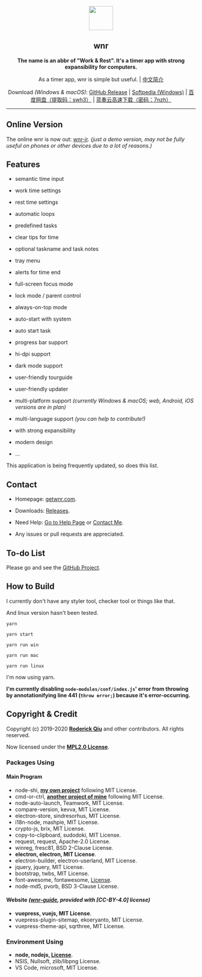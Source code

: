 <p align="center"><img src="https://i.loli.net/2020/01/27/bOvLlYmT7dQFRjr.png"
        width="64px" /></p>

<h2 align="center">wnr</h2>

<p align="center">
    <b>The name is an abbr of "Work & Rest". It's a timer app with strong expansibility for computers.</b>
</p>

<p align="center">
    As a timer app, wnr is simple but useful. | <a href="https://scris.top/wnr/">中文简介</a>
</p>

<p align="center">
    Download <i>(Windows & macOS)</i>: <a href="https://github.com/RoderickQiu/wnr/releases">GitHub Release</a> | <a
        href="https://www.softpedia.com/get/Desktop-Enhancements/Clocks-Time-Management/wnr.shtml">Softpedia
        (Windows)</a> | <a href="https://pan.baidu.com/s/1PDpnEkf-zKQKQIhUTO0ubQ">百度网盘（提取码：swh3）</a> | <a href="https://www.lanzous.com/b01n0tb4j">蓝奏云高速下载（密码：7nzh）</a>
</p>

---

## Online Version

The online wnr is now out: [wnr-jr](https://wnr-jr.scris.top). *(just a demo version, may not be fully useful on phones or other devices due to a lot of reasons.)*

## Features

- semantic time input

- work time settings

- rest time settings

- automatic loops

- predefined tasks

- clear tips for time

- optional taskname and task notes

- tray menu

- alerts for time end

- full-screen focus mode

- lock mode / parent control

- always-on-top mode

- auto-start with system

- auto start task

- progress bar support

- hi-dpi support

- dark mode support

- user-friendly tourguide

- user-friendly updater

- multi-platform support *(currently Windows & macOS; web, Android, iOS versions are in plan)*

- multi-language support *(you can help to contribute!)*

- with strong expansibility

- modern design

- ...

This application is being frequently updated, so does this list.

## Contact

- Homepage: [getwnr.com](https://getwnr.com/).

- Downloads: [Releases](https://github.com/RoderickQiu/wnr/releases/).

- Need Help: [Go to Help Page](https://getwnr.com/guide/1-basic-usage.html) or [Contact Me](mailto:scrisqiu@hotmail.com).

- Any issues or pull requests are appreciated.

## To-do List

Please go and see the [GitHub Project](https://github.com/RoderickQiu/wnr/projects/1).

## How to Build

I currently don't have any styler tool, checker tool or things like that.

And linux version hasn't been tested.

```shell
yarn

yarn start

yarn run win

yarn run mac

yarn run linux
```

I'm now using yarn.

**I'm currently disabling `node-modules/conf/index.js`' error from throwing by annotationifying line 441 (`throw error;`) because it's error-occurring.**

## Copyright & Credit

Copyright (c) 2019-2020 **[Roderick Qiu](https://r-q.name)** and other contributors. All rights reserved.

Now licensed under the **[MPL2.0 License](https://github.com/RoderickQiu/wnr/blob/master/LICENSE)**.

### Packages Using

#### Main Program

- node-shi, [**my own project**](https://shi.r-q.name) following MIT License.
- cmd-or-ctrl, [**another project of mine**](https://www.npmjs.com/package/cmd-or-ctrl) following MIT License.
- node-auto-launch, Teamwork, MIT License.
- compare-version, kevva, MIT License.
- electron-store, sindresorhus, MIT License.
- i18n-node, mashpie, MIT License.
- crypto-js, brix, MIT License.
- copy-to-clipboard, sudodoki, MIT License.
- request, request, Apache-2.0 License.
- winreg, fresc81, BSD 2-Clause License.
- **electron, electron, MIT License**.
- electron-builder, electron-userland, MIT License.
- jquery, jquery, MIT License.
- bootstrap, twbs, MIT License.
- font-awesome, fontawesome, [License](https://github.com/FortAwesome/Font-Awesome/blob/master/LICENSE.txt).
- node-md5, pvorb, BSD 3-Clause License.

#### Website *([wnr-guide](https://github.com/RoderickQiu/wnr-guide), provided with [CC-BY-4.0] license)*

- **vuepress, vuejs, MIT License**.
- vuepress-plugin-sitemap, ekoeryanto, MIT License.
- vuepress-theme-api, sqrthree, MIT License.

### Environment Using

- **node, nodejs, [License](https://github.com/nodejs/node/blob/master/LICENSE)**.
- NSIS, Nullsoft, zlib/libpng License.
- VS Code, microsoft, MIT License.
